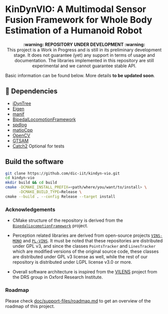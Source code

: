 # KinDynVIO: A Multimodal Sensor Fusion Framework for Whole Body Estimation of a Humanoid Robot

<p align="center">
  <b>:warning: REPOSITORY UNDER DEVELOPMENT :warning:</b>
  <br>This project is a Work in Progress and is still in its preliminary development stage. It does not guarantee (yet) any support in terms of usage and documentation.  The libraries implemented in this repository are still experimental and we cannot guarantee stable API.
</p>


 Basic information can be found below. More details **to be updated soon**.



##  :hammer: Dependencies

- [iDynTree](https://github.com/robotology/idyntree)
- [Eigen](https://eigen.tuxfamily.org/index.php?title=Main_Page)
- [manif](https://github.com/artivis/manif)
- [BipedalLocomotionFramework](https://github.com/dic-iit/bipedal-locomotion-framework)
- [spdlog](https://github.com/gabime/spdlog)
- [matioCpp](https://github.com/dic-iit/matio-cpp)
- [OpenCV](https://github.com/opencv/opencv)
- [GTSAM](https://github.com/borglab/gtsam)
- [Catch2](https://github.com/catchorg/Catch2) Optional for tests



## Build the software

```sh
git clone https://github.com/dic-iit/kindyn-vio.git
cd kindyn-vio
mkdir build && cd build
cmake -DCMAKE_INSTALL_PREFIX=<path/where/you/want/to/install> \
      -DCMAKE_BUILD_TYPE=Release \
cmake --build . --config Release --target install
```


### Acknowledgements

- CMake structure of the repository is derived from the [`BipedalLocomotionFramework`](https://github.com/dic-iit/bipedal-locomotion-framework) project.

- Perception related libraries are derived from open-source projects [`VINS-MONO`](https://github.com/HKUST-Aerial-Robotics/VINS-Mono) and [`PL-VINS`](https://github.com/cnqiangfu/PL-VINS). It must be noted that these repositories are distributed under GPL v3, and since the classes `PointsTracker` and `LinesTracker` which are modified versions of the original source code, these classes are distributed under GPL v3 license as well, while the rest of our repository is distributed under LGPL license v3.0 or more.

- Overall software architecture is inspired from the [VILENS](https://ori.ox.ac.uk/labs/drs/vilens-tightly-fused-multi-sensor-odometry/) project from the DRS group in Oxford Research Institute.



### Roadmap

Please check  [doc/support-files/roadmap.md](./doc/support-files/roadmap.md) to get an overview of the roadmap of this project.

